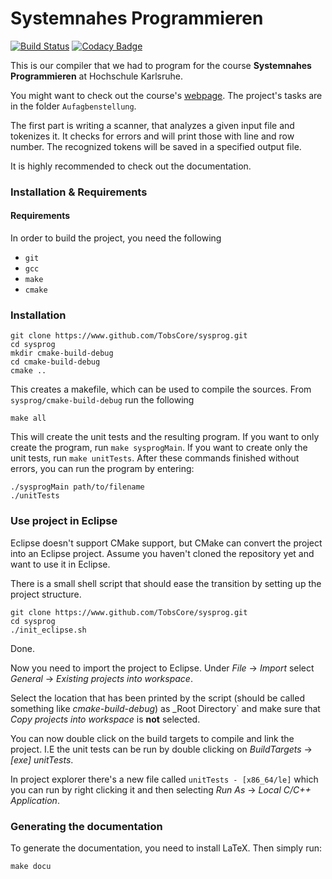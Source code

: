 # Systemnahes Programmieren
[![Build Status](https://travis-ci.org/TobsCore/sysprog.svg?branch=master)](https://travis-ci.org/TobsCore/sysprog)
[![Codacy Badge](https://api.codacy.com/project/badge/Grade/06486b00fd554980aa6120ae4e208eb4)](https://www.codacy.com/app/TobsCore/sysprog?utm_source=github.com&amp;utm_medium=referral&amp;utm_content=TobsCore/sysprog&amp;utm_campaign=Badge_Grade)

This is our compiler that we had to program for the course __Systemnahes Programmieren__ at Hochschule Karlsruhe.

You might want to check out the course's [webpage](http://www.iwi.hs-karlsruhe.de/Intranetaccess/mhb/module/MKIB/MIB%20310/1). The project's tasks are in the folder `Aufagbenstellung`.

The first part is writing a scanner, that analyzes a given input file and tokenizes it. It checks for errors and will print those with line and row number. The recognized tokens will be saved in a specified output file.

It is highly recommended to check out the documentation.

### Installation & Requirements ###

#### Requirements ####
In order to build the project, you need the following

 * `git`
 * `gcc`
 * `make`
 * `cmake`

### Installation ###

``` shell
git clone https://www.github.com/TobsCore/sysprog.git
cd sysprog
mkdir cmake-build-debug
cd cmake-build-debug
cmake ..
```

This creates a makefile, which can be used to compile the sources. From `sysprog/cmake-build-debug` run the following

``` shell
make all
```

This will create the unit tests and the resulting program. If you want to only create the program, run `make sysprogMain`. If you want to create only the unit tests, run `make unitTests`.
After these commands finished without errors, you can run the program by entering:

``` shell
./sysprogMain path/to/filename
./unitTests
```

### Use project in Eclipse ###
Eclipse doesn't support CMake support, but CMake can convert the project into an Eclipse project. Assume you haven't cloned the repository yet and want to use it in Eclipse.

There is a small shell script that should ease the transition by setting up the project structure.

``` shell
git clone https://www.github.com/TobsCore/sysprog.git
cd sysprog
./init_eclipse.sh
```
Done.

Now you need to import the project to Eclipse. Under _File_ -> _Import_ select _General_ -> _Existing projects into workspace_.

Select the location that has been printed by the script (should be called something like _cmake-build-debug_) as _Root Directory` and make sure that _Copy projects into workspace_ is **not** selected.

You can now double click on the build targets to compile and link the project. I.E the unit tests can be run by double clicking on _BuildTargets_ -> _[exe] unitTests_.

In project explorer there's a new file called `unitTests - [x86_64/le]` which you can run by right clicking it and then selecting _Run As_ -> _Local C/C++ Application_.

### Generating the documentation ###

To generate the documentation, you need to install LaTeX. Then simply run:

``` shell
make docu
```
